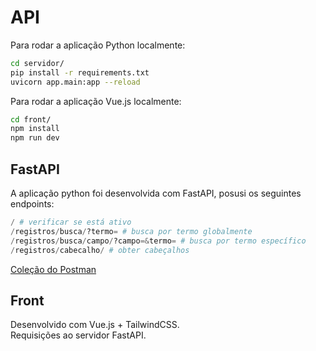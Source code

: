 # API

Para rodar a aplicação Python localmente:

```bash
cd servidor/
pip install -r requirements.txt
uvicorn app.main:app --reload
```

Para rodar a aplicação Vue.js localmente:
```bash
cd front/
npm install
npm run dev
```

## FastAPI
A aplicação python foi desenvolvida com FastAPI, posusi os seguintes endpoints:

```python
/ # verificar se está ativo
/registros/busca/?termo= # busca por termo globalmente
/registros/busca/campo/?campo=&termo= # busca por termo específico
/registros/cabecalho/ # obter cabeçalhos
```

[Coleção do Postman](./ServidorFastAPI.postman_collection.json)

## Front
Desenvolvido com Vue.js + TailwindCSS.
<br>Requisições ao servidor FastAPI.